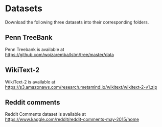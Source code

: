 # Datasets
Download the following three datasets into their corresponding folders.

## Penn TreeBank 
Penn Treebank is available at https://github.com/wojzaremba/lstm/tree/master/data

## WikiText-2
WikiText-2 is available at https://s3.amazonaws.com/research.metamind.io/wikitext/wikitext-2-v1.zip

## Reddit comments 

Reddit Comments dataset is available at https://www.kaggle.com/reddit/reddit-comments-may-2015/home

